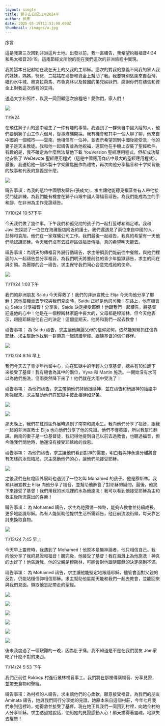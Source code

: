 ```yaml
---
layout: single
title: 獅子山日記11月2024年
author: 邦彥
date: 2025-05-19T11:53:00.000Z
thumbnail: /images/a.jpg
---
```

序言

這是我第三次回到非洲這片土地。出發以前，我一直禱告，我希望約翰福音4:34 和馬太福音28:19。這兩節經文所說的能在我們這次的非洲旅程中實現。

我將這本日記獻給在我在天上的父我的主耶穌。這次的對我的意義不同我的家人我的妹妹，媽媽，爸爸，二姑姑在禱告和資金上幫助了我。我要特別感謝來自台灣、紐約水牛城、奧克拉荷馬、布魯克林以及韓國的弟兄姊妹們，感謝你們在禱告和資金上對我這次旅程的支持。

透過文字和照片，與我一同回顧這次旅程吧！愛你們，家人們！

![](/images/a.png)

11/9/24

在飛往獅子山的途中發生了一件有趣的事情。我遇到了一群來自中國大陸的人，他們要到獅子山工作六個月，從事煤礦開採。我有機會和其中一個人聊了聊，他來自中國的一個城市——雲南。他相信有一位神，並表示希望回到中國後能受洗，他的妻子是天主教徒。我和他一起禱告並為他祝福，還幫他在手機上安裝了聖經軟件。有趣的是，我不確定為什麼無法幫他下載 YouVersion 聖經應用程式，但卻成功幫他安裝了 WeDevote 聖經應用程式（這是中國應用商店中最大的聖經應用程式）。最後，我送給他一個木製十字架鑰匙圈作為禮物，再次向他分享福音和十字架背後的故事和代表的意義是什麼。

![](/images/b.jpg)




禱告事項：為我的這位中國朋友禱告(張成文)，求主讓他能聽見福音並有人帶他接受門徒訓練。為我們能有機會在獅子山跟中國人傳福音禱告。為我們能成為主的手和腳，在非洲為主作見證禱告。

11/10/24 10:57下午

今天我們做了幾件事。下午我們和孤兒院的孩子們一起打籃球和踢足球。我和 Javi 去探訪了一位住在海灘飯店附近的護士。我們還遇見了兩位來自中國的人，彭檸和袁旭，他們在一家煤礦公司工作。我們最後一起禱告，我真的希望有一天他們能認識耶穌。今天我們沒有去紅燈區做福音傳播，真的希望明天能去。

禱告事項：為明天的傳福音外展行動禱告，求主帶領我們能前往中餐館，與他們裡面的人一起禱告並分享福音。為我們明天將要前往的青少年監獄禱告，求主的同在與引領。為團隊的合一禱告，求主保守我們同心合意完成祂的使命。

![](/images/c.png)



11/11/24 1:03下午

我們的非洲朋友 Saidu 今天得救了！我們的非洲宣教士 Elija 今天向他分享了耶穌！當他搭機車去學校與我們見面時，Saidu 正好是他的司機！在路上，他有機會向 Saidu 分享福音！分享後，Saidu 決定接受耶穌！他跟我們一起禱告，將基督迎進他的心中！他是在一個穆斯林家庭中長大的，父母都是穆斯林，但今天他表示，跟隨耶穌是他自己的決定！這個星期天，他將和我們一起去教會！

禱告事項： 為 Saidu 禱告，求主讓他無論父母的信仰如何，依然能緊緊抓住信靠耶穌。求主幫助他找到一群願意一起研讀聖經、跟隨基督的信仰夥伴。 





![](/images/d.jpg)



11/12/24 9:16 早上

我們今天去了青少年拘留中心，向在監獄中的年輕人分享基督，總共有18位跪下來接受了基督！我有機會為其中的兩位，Vyva 和 Martin 施洗。一開始沒有水可以為他們施洗，但雨突然降下來了！他們就在大雨中受洗了！

禱告事項： 為他們禱告，求主帶領他們持續跟隨神，並在禱告和研讀神的話語中剛強起來。求主幫助他們在監獄中彼此相待如兄弟。

![](/images/e.png)




![](/images/f.jpg)

那天晚上，我們在紅燈區外展時遇到了南南和周永生。我向他們分享了福音，跟我一起的非洲宣教士 Elija 也向他們分享了他的見證。他們不懂英語，所以我幫忙翻譯。南南的妻子是一位基督徒，我記得他提到自己以前去過教會，也聽過福音，但今晚我們問他時，他還沒有接受耶穌給的救恩。

禱告事項： 為他們禱告，求主讓他們看到對神的需要，明白若與神永遠分離將會有怎樣的永恆結局。求主感動他們的心，讓他們能接受耶穌。





![](/images/g.png)

之後我們在紅燈區外展時也遇到了一位名叫 Mohamed 的孩子。他是穆斯林。我和非洲宣教士 Elija 向他分享了福音，並幫助他解答了對耶穌的疑問。最後，他跪下來接受了基督！我們用我的水瓶裡的水為他施洗！我可以看到他接受耶穌為主和救主後所流露出的喜樂！

禱告事項： 為 Mohamed 禱告，求主為他預備一條路，能夠去教會並持續成長，更多地認識耶穌。為有人能幫助他提供生活所需禱告，他目前流浪街頭，每天靠乞討來換取食物。

![](/images/11.png)

11/13/24 7:45 早上

今天早上靈修時，我遇到了 Mohamed！他原本是無神論者，他只相信自己。我向他分享了我的見證和福音！聽完後，他接受了基督！我在海灘上為他施洗！神真的太好了！他告訴我，他的父親是穆斯林，可能會對他跟隨耶穌的決定感到不滿。

禱告事項： 為 Mohamed 禱告，求主讓他能堅定地跟隨耶穌，儘管會面對父親的反對，仍能站穩信仰相信耶穌。求主幫助他星期天能和我們一起去教會，並能回來與我們見面，領取他忘記帶走的聖經。




![](/images/12.png)




![](/images/13.png)

![](/images/14.png)

![](/images/15.png)

![](/images/16.png)




![](/images/17.png)



後來我度過了一個艱難的一晚，因為肚子痛。我不知道是不是在我們朋友 Joe 家吃了什麼不對的東西。

11/14/24 5:53 下午

我們正前往 Rokbop 村進行叢林福音事工。我們將在那裡傳講福音、分享見證，並帶去食物和聖經。

禱告事項：為村裡的人禱告，求主讓他們的心柔軟，願意接受福音。為我們的朋友 Aminata 禱告，她與我們同行分享她的見證。她原本來自這個村莊，今年七月我們來到這裡時，她得救並接受了基督。現在她正與我們一同回到村裡，向她全村的人分享耶穌。求主透過她說話，使用她的見證感動人心！願天堂得著靈魂，地獄失去權勢！

